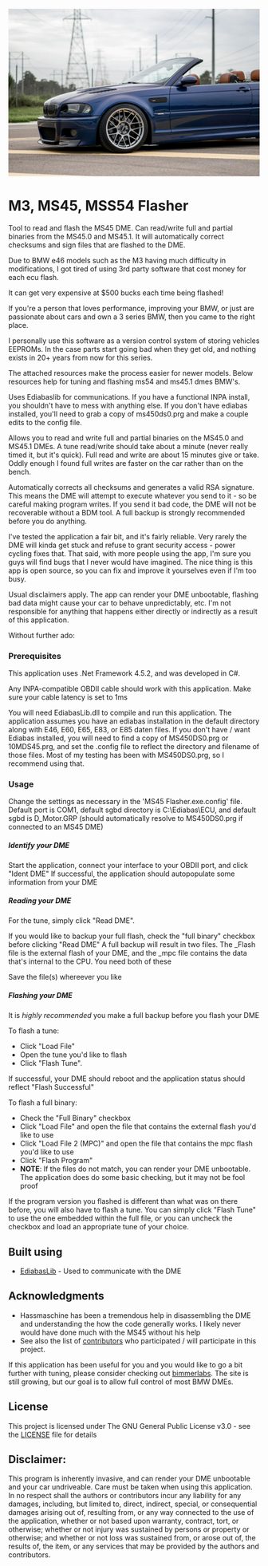 
![Alt text](assets/M3-GTR.jpg?raw=true "M3 GTR")

# M3, MS45, MSS54 Flasher
Tool to read and flash the MS45 DME. Can read/write full and partial binaries from the MS45.0 and MS45.1. It will automatically correct checksums and sign files that are flashed to the DME.


Due to BMW e46 models such as the M3 having much difficulty in modifications, I got tired of using 3rd party software that cost money for each ecu flash.

It can get very expensive at $500 bucks each time being flashed!

If you're a person that loves performance, improving your BMW, or just are passionate about cars and own a 3 series BMW, then you came to the right place.

I personally use this software as a version control system of storing vehicles EEPROMs. 
In the case parts start going bad when they get old, and nothing exists in 20+ years from now for this series.

The attached resources make the process easier for newer models. Below resources
help for tuning and flashing ms54 and ms45.1 dmes BMW's.

Uses Ediabaslib for communications. If you have a functional INPA install, you shouldn't have to mess with anything else. If you don't have ediabas installed, you'll need to grab a copy of ms450ds0.prg and make a couple edits to the config file.

Allows you to read and write full and partial binaries on the MS45.0 and MS45.1 DMEs. A tune read/write should take about a minute (never really timed it, but it's quick). Full read and write are about 15 minutes give or take. Oddly enough I found full writes are faster on the car rather than on the bench.

Automatically corrects all checksums and generates a valid RSA signature. This means the DME will attempt to execute whatever you send to it - so be careful making program writes. If you send it bad code, the DME will not be recoverable without a BDM tool. A full backup is strongly recommended before you do anything.

I've tested the application a fair bit, and it's fairly reliable. Very rarely the DME will kinda get stuck and refuse to grant security access - power cycling fixes that. That said, with more people using the app, I'm sure you guys will find bugs that I never would have imagined. The nice thing is this app is open source, so you can fix and improve it yourselves even if I'm too busy.

Usual disclaimers apply. The app can render your DME unbootable, flashing bad data might cause your car to behave unpredictably, etc. I'm not responsible for anything that happens either directly or indirectly as a result of this application.

Without further ado:

### Prerequisites
This application uses .Net Framework 4.5.2, and was developed in C#.

Any INPA-compatible OBDII cable should work with this application. Make sure your cable latency is set to 1ms

You will need EdiabasLib.dll to compile and run this application.
The application assumes you have an ediabas installation in the default directory along with E46, E60, E65, E83, or E85 daten files.
If you don't have / want Ediabas installed, you will need to find a copy of MS450DS0.prg or 10MDS45.prg, and set the .config file to reflect the directory and filename of those files.
Most of my testing has been with MS450DS0.prg, so I recommend using that.


### Usage
Change the settings as necessary in the 'MS45 Flasher.exe.config' file. 
Default port is COM1, default sgbd directory is C:\Ediabas\ECU, and default sgbd is D_Motor.GRP (should automatically resolve to MS450DS0.prg if connected to an MS45 DME)


##### Identify your DME
Start the application, connect your interface to your OBDII port, and click "Ident DME"
If successful, the application should autopopulate some information from your DME

##### Reading your DME
For the tune, simply click "Read DME". 

If you would like to backup your full flash, check the "full binary" checkbox before clicking "Read DME"
A full backup will result in two files. The _Flash file is the external flash of your DME, and the _mpc file contains the data that's internal to the CPU. You need both of these

Save the file(s) whereever you like

##### Flashing your DME
It is *highly recommended* you make a full backup before you flash your DME

To flash a tune: 
* Click "Load File"
* Open the tune you'd like to flash
* Click "Flash Tune". 

If successful, your DME should reboot and the application status should reflect "Flash Successful"

To flash a full binary: 
* Check the "Full Binary" checkbox
* Click "Load File" and open the file that contains the external flash you'd like to use
* Click "Load File 2 (MPC)" and open the file that contains the mpc flash you'd like to use
* Click "Flash Program"
* **NOTE**: If the files do not match, you can render your DME unbootable. The application does do some basic checking, but it may not be fool proof

If the program version you flashed is different than what was on there before, you will also have to flash a tune. You can simply click "Flash Tune" to use the one embedded within the full file, or you can uncheck the checkbox and load an appropriate tune of your choice. 


## Built using

* [EdiabasLib](https://github.com/uholeschak/ediabaslib) - Used to communicate with the DME

## Acknowledgments

* Hassmaschine has been a tremendous help in disassembling the DME and understanding the how the code generally works. I likely never would have done much with the MS45 without his help
* See also the list of [contributors](https://github.com/terraphantm/MS45-Flasher/contributors) who participated / will participate in this project.


If this application has been useful for you and you would like to go a bit further with tuning, please consider checking out [bimmerlabs](https://www.bimmerlabs.com). The site is still growing, but our goal is to allow full control of most BMW DMEs. 

## License

This project is licensed under The GNU General Public License v3.0 - see the [LICENSE](LICENSE) file for details

## Disclaimer: 
This program is inherently invasive, and can render your DME unbootable and your car undriveable. Care must be taken when using this application. In no respect shall the authors or contributors incur any liability for any damages, including, but limited to, direct, indirect, special, or consequential damages arising out of, resulting from, or any way connected to the use of the application, whether or not based upon warranty, contract, tort, or otherwise; whether or not injury was sustained by persons or property or otherwise; and whether or not loss was sustained from, or arose out of, the results of, the item, or any services that may be provided by the authors and contributors.
